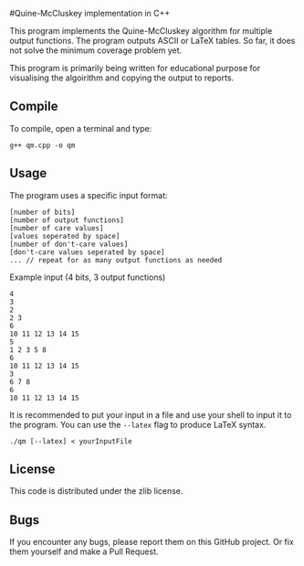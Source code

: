 
#Quine-McCluskey implementation in C++

This program implements the Quine-McCluskey algorithm for multiple 
output functions. The program outputs ASCII or LaTeX tables.
So far, it does not solve the minimum coverage problem yet.

This program is primarily being written for educational purpose for
visualising the algoirithm and copying the output to reports.

## Compile

To compile, open a terminal and type:

    g++ qm.cpp -o qm

## Usage

The program uses a specific input format:

    [number of bits]
    [number of output functions]
    [number of care values]
    [values seperated by space]
    [number of don't-care values]
    [don't-care values seperated by space]
    ... // repeat for as many output functions as needed

Example input (4 bits, 3 output functions)

    4
    3
    2
    2 3
    6
    10 11 12 13 14 15
    5
    1 2 3 5 8
    6
    10 11 12 13 14 15
    3
    6 7 8
    6
    10 11 12 13 14 15

It is recommended to put your input in a file and use your shell to input it
to the program. You can use the `--latex` flag to produce LaTeX syntax.

    ./qm [--latex] < yourInputFile

## License

This code is distributed under the zlib license.

## Bugs

If you encounter any bugs, please report them on this GitHub project.
Or fix them yourself and make a Pull Request.
